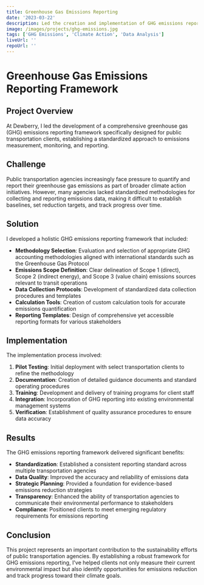 ```yaml
---
title: Greenhouse Gas Emissions Reporting
date: '2023-03-22'
description: Led the creation and implementation of GHG emissions reporting for public transportation clients.
image: /images/projects/ghg-emissions.jpg
tags: ['GHG Emissions', 'Climate Action', 'Data Analysis']
liveUrl: ''
repoUrl: ''
---
```


# Greenhouse Gas Emissions Reporting Framework

## Project Overview

At Dewberry, I led the development of a comprehensive greenhouse gas (GHG) emissions reporting framework specifically designed for public transportation clients, establishing a standardized approach to emissions measurement, monitoring, and reporting.

## Challenge

Public transportation agencies increasingly face pressure to quantify and report their greenhouse gas emissions as part of broader climate action initiatives. However, many agencies lacked standardized methodologies for collecting and reporting emissions data, making it difficult to establish baselines, set reduction targets, and track progress over time.

## Solution

I developed a holistic GHG emissions reporting framework that included:

- **Methodology Selection**: Evaluation and selection of appropriate GHG accounting methodologies aligned with international standards such as the Greenhouse Gas Protocol
- **Emissions Scope Definition**: Clear delineation of Scope 1 (direct), Scope 2 (indirect energy), and Scope 3 (value chain) emissions sources relevant to transit operations
- **Data Collection Protocols**: Development of standardized data collection procedures and templates
- **Calculation Tools**: Creation of custom calculation tools for accurate emissions quantification
- **Reporting Templates**: Design of comprehensive yet accessible reporting formats for various stakeholders

## Implementation

The implementation process involved:

1. **Pilot Testing**: Initial deployment with select transportation clients to refine the methodology
2. **Documentation**: Creation of detailed guidance documents and standard operating procedures
3. **Training**: Development and delivery of training programs for client staff
4. **Integration**: Incorporation of GHG reporting into existing environmental management systems
5. **Verification**: Establishment of quality assurance procedures to ensure data accuracy

## Results

The GHG emissions reporting framework delivered significant benefits:

- **Standardization**: Established a consistent reporting standard across multiple transportation agencies
- **Data Quality**: Improved the accuracy and reliability of emissions data
- **Strategic Planning**: Provided a foundation for evidence-based emissions reduction strategies
- **Transparency**: Enhanced the ability of transportation agencies to communicate their environmental performance to stakeholders
- **Compliance**: Positioned clients to meet emerging regulatory requirements for emissions reporting

## Conclusion

This project represents an important contribution to the sustainability efforts of public transportation agencies. By establishing a robust framework for GHG emissions reporting, I've helped clients not only measure their current environmental impact but also identify opportunities for emissions reduction and track progress toward their climate goals.